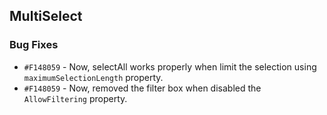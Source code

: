 ## MultiSelect

### Bug Fixes

- `#F148059` - Now, selectAll works properly when limit the selection using `maximumSelectionLength` property.
- `#F148059` - Now, removed the filter box when disabled the `AllowFiltering` property.
